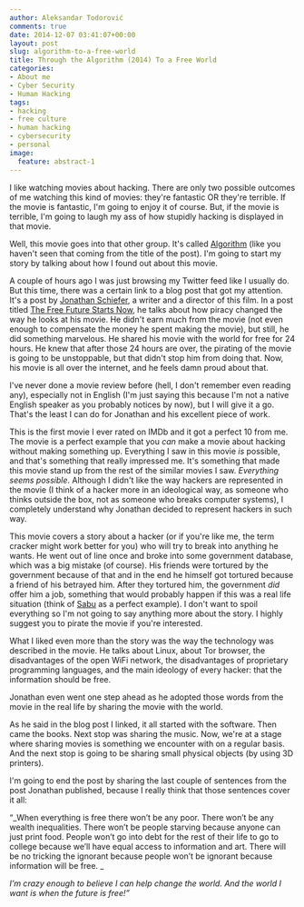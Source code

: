 ```yaml
---
author: Aleksandar Todorović
comments: true
date: 2014-12-07 03:41:07+00:00
layout: post
slug: algorithm-to-a-free-world
title: Through the Algorithm (2014) To a Free World
categories:
- About me
- Cyber Security
- Human Hacking
tags:
- hacking
- free culture
- human hacking
- cybersecurity
- personal
image:
  feature: abstract-1
---
```


I like watching movies about hacking. There are only two possible outcomes of me watching this kind of movies: they're fantastic OR they're terrible. If the movie is fantastic, I'm going to enjoy it of course. But, if the movie is terrible, I'm going to laugh my ass of how stupidly hacking is displayed in that movie.




Well, this movie goes into that other group. It's called [Algorithm](http://www.imdb.com/title/tt3293462/) (like you haven't seen that coming from the title of the post). I'm going to start my story by talking about how I found out about this movie.




A couple of hours ago I was just browsing my Twitter feed like I usually do. But this time, there was a certain link to a blog post that got my attention. It's a post by [Jonathan Schiefer](http://www.brandxindustries.com/blog/?author=52efd1c5e4b0c02e5a3ad902), a writer and a director of this film. In a post titled [The Free Future Starts Now](http://www.brandxindustries.com/blog/2014/12/4/the-free-future-starts-now), he talks about how piracy changed the way he looks at his movie. He didn't earn much from the movie (not even enough to compensate the money he spent making the movie), but still, he did something marvelous. He shared his movie with the world for free for 24 hours. He knew that after those 24 hours are over, the pirating of the movie is going to be unstoppable, but that didn't stop him from doing that. Now, his movie is all over the internet, and he feels damn proud about that.




I've never done a movie review before (hell, I don't remember even reading any), especially not in English (I'm just saying this because I'm not a native English speaker as you probably notices by now), but I will give it a go. That's the least I can do for Jonathan and his excellent piece of work.




This is the first movie I ever rated on IMDb and it got a perfect 10 from me. The movie is a perfect example that you _can_ make a movie about hacking without making something up. Everything I saw in this movie _is_ possible, and that's something that really impressed me. It's something that made this movie stand up from the rest of the similar movies I saw. _Everything seems possible_. Although I didn't like the way hackers are represented in the movie (I think of a hacker more in an ideological way, as someone who thinks outside the box, not as someone who breaks computer systems), I completely understand why Jonathan decided to represent hackers in such way.




This movie covers a story about a hacker (or if you're like me, the term cracker might work better for you) who will try to break into anything he wants. He went out of line once and broke into some government database, which was a big mistake (of course). His friends were tortured by the government because of that and in the end he himself got tortured because a friend of his betrayed him. After they tortured him, the government _did_ offer him a job, something that would probably happen if this was a real life situation (think of [Sabu](https://en.wikipedia.org/wiki/Hector_Xavier_Monsegur) as a perfect example). I don't want to spoil everything so I'm not going to say anything more about the story. I highly suggest you to pirate the movie if you're interested.




What I liked even more than the story was the way the technology was described in the movie. He talks about Linux, about Tor browser, the disadvantages of the open WiFi network, the disadvantages of proprietary programming languages, and the main ideology of every hacker: that the information should be free.




Jonathan even went one step ahead as he adopted those words from the movie in the real life by sharing the movie with the world.




As he said in the blog post I linked, it all started with the software. Then came the books. Next stop was sharing the music. Now, we're at a stage where sharing movies is something we encounter with on a regular basis. And the next stop is going to be sharing small physical objects (by using 3D printers).




I'm going to end the post by sharing the last couple of sentences from the post Jonathan published, because I really think that those sentences cover it all:




“_When everything is free there won’t be any poor. There won’t be any wealth inequalities. There won’t be people starving because anyone can just print food. People won’t go into debt for the rest of their life to go to college because we’ll have equal access to information and art. There will be no tricking the ignorant because people won’t be ignorant because information will be free. _




_I’m crazy enough to believe I can help change the world. And the world I want is when the future is free!”_
